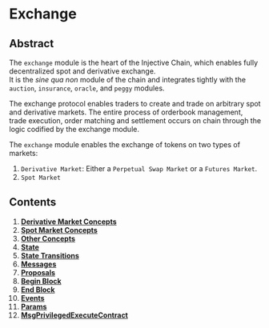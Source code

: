 # Exchange

## Abstract

The `exchange` module is the heart of the Injective Chain, which enables fully decentralized spot and derivative exchange.\
It is the _sine qua non_ module of the chain and integrates tightly with the `auction`, `insurance`, `oracle`, and `peggy` modules.

The exchange protocol enables traders to create and trade on arbitrary spot and derivative markets. The entire process of orderbook management, trade execution, order matching and settlement occurs on chain through the logic codified by the exchange module.

The `exchange` module enables the exchange of tokens on two types of markets:

1. `Derivative Market`: Either a `Perpetual Swap Market` or a `Futures Market`.
2. `Spot Market`

## Contents

1. [**Derivative Market Concepts**](00_derivative_market_concepts.md)
2. [**Spot Market Concepts**](01_spot_market_concepts.md)
3. [**Other Concepts**](02_other_concepts.md)
4. [**State**](03_state.md)
5. [**State Transitions**](04_state_transitions.md)
6. [**Messages**](05_messages.md)
7. [**Proposals**](06_proposals.md)
8. [**Begin Block**](07_begin_block.md)
9. [**End Block**](08_end_block.md)
10. [**Events**](09_events.md)
11. [**Params**](10_params.md)
12. [**MsgPrivilegedExecuteContract**](11_msg_privileged_execute_contract.md)
